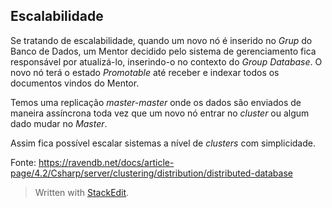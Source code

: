 
## Escalabilidade

Se tratando de escalabilidade, quando um novo nó é inserido no _Grup_ do Banco de Dados, um Mentor decidido pelo sistema de gerenciamento fica responsável por atualizá-lo, inserindo-o no contexto do _Group Database_. O novo nó terá o estado _Promotable_  até receber e indexar todos os documentos vindos do Mentor.

Temos uma replicação _master-master_ onde os dados são enviados de maneira assíncrona toda vez que um novo nó entrar no _cluster_ ou algum dado mudar no _Master_.

Assim fica possível escalar sistemas a nível de _clusters_ com simplicidade.

Fonte: https://ravendb.net/docs/article-page/4.2/Csharp/server/clustering/distribution/distributed-database

> Written with [StackEdit](https://stackedit.io/).
<!--stackedit_data:
eyJoaXN0b3J5IjpbLTEwOTU2NjY1MSwtNjY2ODYyMzEsMTQ3OD
I0MTAyOSwtMjEzMzczODg0XX0=
-->